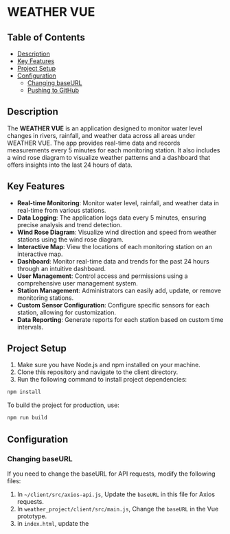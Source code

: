 # WEATHER VUE

## Table of Contents

- [Description](#description)
- [Key Features](#key-features)
- [Project Setup](#project-setup)
- [Configuration](#configuration)
  - [Changing baseURL](#changing-baseurl)
  - [Pushing to GitHub](#pushing-to-github)

## Description

The **WEATHER VUE** is an application designed to monitor water level changes in rivers, rainfall, and weather data across all areas under WEATHER VUE. The app provides real-time data and records measurements every 5 minutes for each monitoring station. It also includes a wind rose diagram to visualize weather patterns and a dashboard that offers insights into the last 24 hours of data.

## Key Features

- **Real-time Monitoring**: Monitor water level, rainfall, and weather data in real-time from various stations.
- **Data Logging**: The application logs data every 5 minutes, ensuring precise analysis and trend detection.
- **Wind Rose Diagram**: Visualize wind direction and speed from weather stations using the wind rose diagram.
- **Interactive Map**: View the locations of each monitoring station on an interactive map.
- **Dashboard**: Monitor real-time data and trends for the past 24 hours through an intuitive dashboard.
- **User Management**: Control access and permissions using a comprehensive user management system.
- **Station Management**: Administrators can easily add, update, or remove monitoring stations.
- **Custom Sensor Configuration**: Configure specific sensors for each station, allowing for customization.
- **Data Reporting**: Generate reports for each station based on custom time intervals.

## Project Setup

1. Make sure you have Node.js and npm installed on your machine.
2. Clone this repository and navigate to the client directory.
3. Run the following command to install project dependencies:

```sh
npm install
```

To build the project for production, use:

```sh
npm run build
```

## Configuration

### Changing baseURL

If you need to change the baseURL for API requests, modify the following files:

1. In `~/client/src/axios-api.js`, Update the `baseURL` in this file for Axios requests.
2. In `weather_project/client/src/main.js`, Change the `baseURL` in the Vue prototype.
3. in `index.html`, update the <title> to reflect your project's title.
4. In `login.vue`, change the `import bg_img` to use your preferred background image.
5. In `main.js`, modify `Vue.prototype.$fixedBalai` as needed.

### Pushing to GitHub

1. Check the current GitHub repository URL, run:

```sh
git remote show origin
```

2. Change the repository URL to the desired one:

```sh
git remote set-url origin [new-repo-url]
```
```sh
a. `https://github.com/AgusRaharja69/weather_client_bbws8` for bbws viiii
b. `https://github.com/AgusRaharja69/weather_client_bali_penida` for bws bali
c. `https://github.com/AgusRaharja69/weather_client.git` for weather-vue
```
Check the current GitHub repository URL
```sh
git remote show origin
```

3. Update Files
   `index.html`, update the <title> and icon to reflect your project's title and icon.

4. To build the app, run the following command:
```sh
npm run build
```

5. After making changes, follow these steps to push to GitHub:

```sh
git add .
git status
git commit -m 'major update'
git push -u origin main
```
If the push fails, you can try:
```sh
git push -f origin main
```
